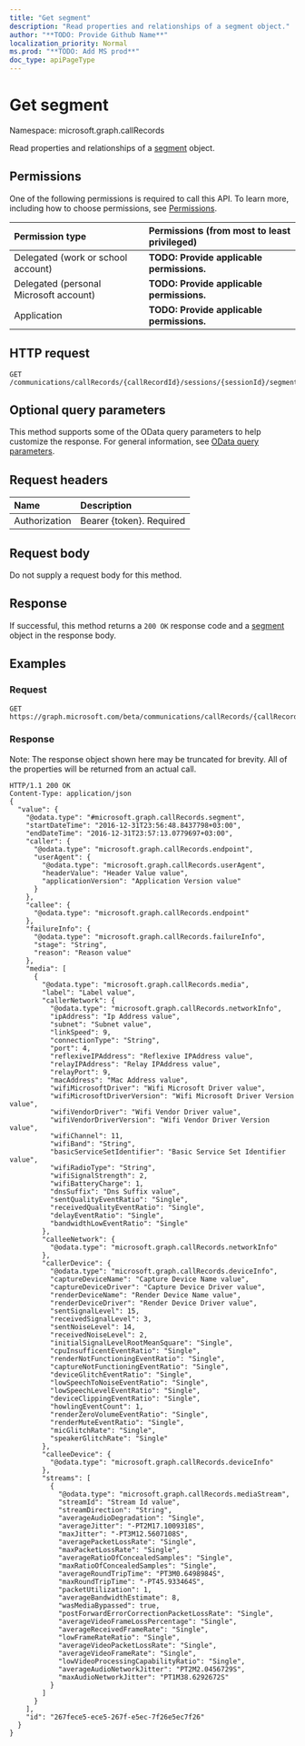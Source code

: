 ```yaml
---
title: "Get segment"
description: "Read properties and relationships of a segment object."
author: "**TODO: Provide Github Name**"
localization_priority: Normal
ms.prod: "**TODO: Add MS prod**"
doc_type: apiPageType
---
```


# Get segment

Namespace: microsoft.graph.callRecords

Read properties and relationships of a [segment](../resources/callrecords-segment.md) object.

## Permissions
One of the following permissions is required to call this API. To learn more, including how to choose permissions, see [Permissions](/concepts/permissions-reference.md).

|Permission type|Permissions (from most to least privileged)|
|:---|:---|
|Delegated (work or school account)|**TODO: Provide applicable permissions.**|
|Delegated (personal Microsoft account)|**TODO: Provide applicable permissions.**|
|Application|**TODO: Provide applicable permissions.**|

## HTTP request
<!-- {
  "blockType": "ignored"
}
-->
``` http
GET /communications/callRecords/{callRecordId}/sessions/{sessionId}/segments/{segmentId}
```

## Optional query parameters
This method supports some of the OData query parameters to help customize the response. For general information, see [OData query parameters](/graph/query-parameters).

## Request headers
|Name|Description|
|:---|:---|
|Authorization|Bearer {token}. Required|

## Request body
Do not supply a request body for this method.

## Response
If successful, this method returns a `200 OK` response code and a [segment](../resources/callrecords-segment.md) object in the response body.

## Examples

### Request
<!-- {
  "blockType": "request",
  "name": "get_segment"
}
-->
``` http
GET https://graph.microsoft.com/beta/communications/callRecords/{callRecordId}/sessions/{sessionId}/segments/{segmentId}
```

### Response
Note: The response object shown here may be truncated for brevity. All of the properties will be returned from an actual call.
<!-- {
  "blockType": "response",
  "truncated": true,
  "@odata.type": "microsoft.graph.callRecords.segment"
}
-->
``` http
HTTP/1.1 200 OK
Content-Type: application/json
{
  "value": {
    "@odata.type": "#microsoft.graph.callRecords.segment",
    "startDateTime": "2016-12-31T23:56:48.8437798+03:00",
    "endDateTime": "2016-12-31T23:57:13.0779697+03:00",
    "caller": {
      "@odata.type": "microsoft.graph.callRecords.endpoint",
      "userAgent": {
        "@odata.type": "microsoft.graph.callRecords.userAgent",
        "headerValue": "Header Value value",
        "applicationVersion": "Application Version value"
      }
    },
    "callee": {
      "@odata.type": "microsoft.graph.callRecords.endpoint"
    },
    "failureInfo": {
      "@odata.type": "microsoft.graph.callRecords.failureInfo",
      "stage": "String",
      "reason": "Reason value"
    },
    "media": [
      {
        "@odata.type": "microsoft.graph.callRecords.media",
        "label": "Label value",
        "callerNetwork": {
          "@odata.type": "microsoft.graph.callRecords.networkInfo",
          "ipAddress": "Ip Address value",
          "subnet": "Subnet value",
          "linkSpeed": 9,
          "connectionType": "String",
          "port": 4,
          "reflexiveIPAddress": "Reflexive IPAddress value",
          "relayIPAddress": "Relay IPAddress value",
          "relayPort": 9,
          "macAddress": "Mac Address value",
          "wifiMicrosoftDriver": "Wifi Microsoft Driver value",
          "wifiMicrosoftDriverVersion": "Wifi Microsoft Driver Version value",
          "wifiVendorDriver": "Wifi Vendor Driver value",
          "wifiVendorDriverVersion": "Wifi Vendor Driver Version value",
          "wifiChannel": 11,
          "wifiBand": "String",
          "basicServiceSetIdentifier": "Basic Service Set Identifier value",
          "wifiRadioType": "String",
          "wifiSignalStrength": 2,
          "wifiBatteryCharge": 1,
          "dnsSuffix": "Dns Suffix value",
          "sentQualityEventRatio": "Single",
          "receivedQualityEventRatio": "Single",
          "delayEventRatio": "Single",
          "bandwidthLowEventRatio": "Single"
        },
        "calleeNetwork": {
          "@odata.type": "microsoft.graph.callRecords.networkInfo"
        },
        "callerDevice": {
          "@odata.type": "microsoft.graph.callRecords.deviceInfo",
          "captureDeviceName": "Capture Device Name value",
          "captureDeviceDriver": "Capture Device Driver value",
          "renderDeviceName": "Render Device Name value",
          "renderDeviceDriver": "Render Device Driver value",
          "sentSignalLevel": 15,
          "receivedSignalLevel": 3,
          "sentNoiseLevel": 14,
          "receivedNoiseLevel": 2,
          "initialSignalLevelRootMeanSquare": "Single",
          "cpuInsufficentEventRatio": "Single",
          "renderNotFunctioningEventRatio": "Single",
          "captureNotFunctioningEventRatio": "Single",
          "deviceGlitchEventRatio": "Single",
          "lowSpeechToNoiseEventRatio": "Single",
          "lowSpeechLevelEventRatio": "Single",
          "deviceClippingEventRatio": "Single",
          "howlingEventCount": 1,
          "renderZeroVolumeEventRatio": "Single",
          "renderMuteEventRatio": "Single",
          "micGlitchRate": "Single",
          "speakerGlitchRate": "Single"
        },
        "calleeDevice": {
          "@odata.type": "microsoft.graph.callRecords.deviceInfo"
        },
        "streams": [
          {
            "@odata.type": "microsoft.graph.callRecords.mediaStream",
            "streamId": "Stream Id value",
            "streamDirection": "String",
            "averageAudioDegradation": "Single",
            "averageJitter": "-PT2M17.1009318S",
            "maxJitter": "-PT3M12.5607108S",
            "averagePacketLossRate": "Single",
            "maxPacketLossRate": "Single",
            "averageRatioOfConcealedSamples": "Single",
            "maxRatioOfConcealedSamples": "Single",
            "averageRoundTripTime": "PT3M0.6498984S",
            "maxRoundTripTime": "-PT45.933464S",
            "packetUtilization": 1,
            "averageBandwidthEstimate": 8,
            "wasMediaBypassed": true,
            "postForwardErrorCorrectionPacketLossRate": "Single",
            "averageVideoFrameLossPercentage": "Single",
            "averageReceivedFrameRate": "Single",
            "lowFrameRateRatio": "Single",
            "averageVideoPacketLossRate": "Single",
            "averageVideoFrameRate": "Single",
            "lowVideoProcessingCapabilityRatio": "Single",
            "averageAudioNetworkJitter": "PT2M2.0456729S",
            "maxAudioNetworkJitter": "PT1M38.6292672S"
          }
        ]
      }
    ],
    "id": "267fece5-ece5-267f-e5ec-7f26e5ec7f26"
  }
}
```

